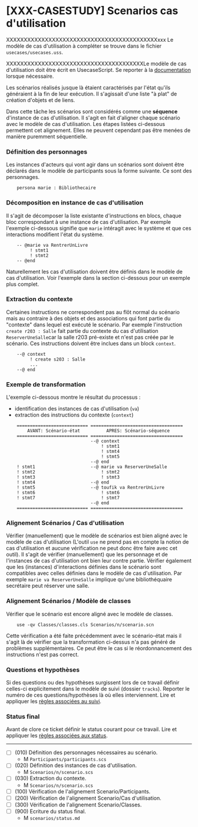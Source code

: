 # [XXX-CASESTUDY] Scenarios cas d'utilisation

XXXXXXXXXXXXXXXXXXXXXXXXXXXXXXXXXXXXXXXXXXXxxx Le modèle de cas d'utilisation à compléter se trouve dans le fichier
``usecases/usecases.uss``.

XXXXXXXXXXXXXXXXXXXXXXXXXXXXXXXXXXXXXXXLe modèle de cas d'utilisation doit être écrit en UsecaseScript.
Se reporter à la [documentation](https://modelscript.readthedocs.io/en/latest/scripts/classes1/index.html) lorsque nécessaire.

Les scénarios réalisés jusque là étaient caractérisés
par l'état qu'ils généraient à la fin de leur exécution. Il
s'agissait d'une liste "à plat" de création d'objets et de liens.

Dans cette tâche les scénarios sont considérés comme une **séquence**
d'instance de cas d'utilisation. Il s'agit en fait d'aligner chaque 
scénario avec le modèle de cas d'utilisation. Les étapes listées 
ci-dessous permettent cet alignement. Elles ne peuvent cependant pas 
être menées de manière puremment séquentielle.

### Définition des personnages

Les instances d'acteurs qui vont agir dans un scénarios sont doivent être 
déclarés dans le modèle de participants sous la forme suivante. Ce sont des 
personnages. 
```
    persona marie : Bibliothecaire
```

### Décomposition en instance de cas d'utilisation

Il s'agit de décomposer la liste existante d'instructions en blocs, 
chaque bloc correspondant à une instance de cas d'utilisation. 
Par exemple l'exemple ci-dessous signifie que ``marie`` intéragit avec
le système et que ces interactions modifient l'état du système. 
```
    -- @marie va RentrerUnLivre
         ! stmt1
         ! stmt2
    -- @end
``` 
Naturellement les cas d'utilisation doivent être définis dans le modèle
de cas d'utilisation.
Voir l'exemple dans la section ci-dessous pour un exemple plus complet.

### Extraction du contexte

Certaines instructions ne correspondent pas au flôt normal du scénario
mais au contraire à des objets et des associations qui font partie
du "contexte" dans lequel est exécuté le scénario. Par exemple 
l'instruction ``create r203 : Salle`` fait partie du contexte du cas 
d'utilisation ``ReserverUneSalle``car la salle r203 pré-existe et n'est pas
créée par le scénario. Ces instructions doivent être inclues dans un block 
``context``. 
```
    --@ context
         ! create s203 : Salle
         ...
    --@ end
``` 


### Exemple de transformation

L'exemple ci-dessous montre le résultat du processus :
* identification des instances de cas d'utilisation (``va``) 
* extraction des instructions du contexte (``context``)
```  
    =========================== ===================================
        AVANT: Scénario-état          APRES: Scénario-séquence 
    =========================== ===================================
                                --@ context
                                    ! stmt1
                                    ! stmt4 
                                    ! stmt5 
                                --@ end
    ! stmt1                     --@ marie va ReserverUneSalle
    ! stmt2                         ! stmt2 
    ! stmt3                         ! stmt3
    ! stmt4                     --@ end
    ! stmt5                     --@ toufik va RentrerUnLivre
    ! stmt6                         ! stmt6       
    ! stmt7                         ! stmt7
                                --@ end
    =========================== ===================================
```

### Alignement Scénarios / Cas d'utilisation

Vérifier (manuellement) que le modèle de scénarios est bien aligné 
avec le modèle de  cas d'utilisation (L'outil ``use`` ne prend pas 
en compte la notion de cas d'utilisation et aucune vérification ne
peut donc être faire avec cet outil). Il s'agit de vérifier 
(manuellement) que les personnage et de l'instances de 
cas d'utilisation ont bien leur contre partie. Vérifier également
que les (instances) d'interactions définies dans le scénario sont
compatibles avec celles définies dans le modèle de cas d'utilisation.
Par exemple ``marie va ReserverUneSalle`` implique qu'une
bibliothéquaire secrétaire peut réserver une salle.

### Alignement Scénarios / Modèle de classes

Vérifier que le scénario est encore aligné avec le modèle de classes.
```
    use -qv Classes/classes.cls Scenarios/n/scenario.scn
```
Cette vérification a été faite précédemment avec le scénario-état
mais il s'agit là de vérifier que la transformation ci-dessus n'a pas
généré de problèmes supplémentaires. Ce peut être le cas si le
réordonnancement des instructions n'est pas correct.

### Questions et hypothèses

Si des questions ou des hypothèses surgissent lors de ce travail
définir celles-ci explicitement dans le modèle de suivi
(dossier ``tracks``). Reporter le numéro de ces questions/hypothèses
là où elles interviennent. Lire et appliquer les [règles associées au suivi](https://modelscript.readthedocs.io/en/latest/scripts/tracks/index.html#rules). 
 
### Status final

Avant de clore ce ticket définir le status courant pour ce travail. Lire et appliquer les [règles associées aux status](https://modelscript.readthedocs.io/en/latest/methods/status.html#rules).

________

- [ ] (010) Définition des personnages nécessaires au scénario.
    - M ``Participants/participants.scs``
- [ ] (020) Définition des instances de cas d'utilisation.
    - M ``Scenarios/n/scenario.scs``    
- [ ] (030) Extraction du contexte.
    - M ``Scenarios/n/scenario.scs``    
- [ ] (100) Vérification de l'alignement Scenario/Participants.
- [ ] (200) Vérification de l'alignement Scenario/Cas d'utilisation.
- [ ] (300) Vérification de l'alignement Scenario/Classes.
- [ ] (900) Ecriture du status final.
    - M ``scenarios/status.md``

    
